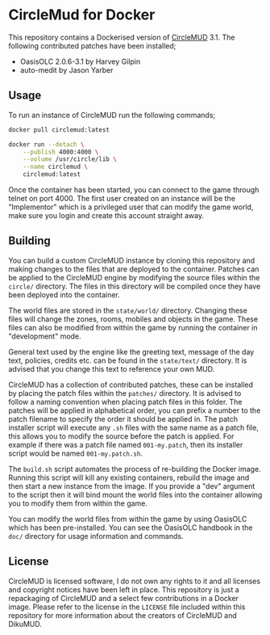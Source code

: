 # CircleMud for Docker

This repository contains a Dockerised version of [CircleMUD](https://www.circlemud.org/) 3.1. The following contributed patches have been installed;

- OasisOLC 2.0.6-3.1 by Harvey Gilpin
- auto-medit by Jason Yarber

## Usage
To run an instance of CircleMUD run the following commands;

```bash
docker pull circlemud:latest

docker run --detach \
	--publish 4000:4000 \
	--volume /usr/circle/lib \
	--name circlemud \
	circlemud:latest
```

Once the container has been started, you can connect to the game through telnet on port 4000. The first user created on an instance will be the "Implementor" which is a privileged user that can modify the game world, make sure you login and create this account straight away.

## Building

You can build a custom CircleMUD instance by cloning this repository and making changes to the files that are deployed to the container. Patches can be applied to the CircleMUD engine by modifying the source files within the `circle/` directory. The files in this directory will be compiled once they have been deployed into the container.

The world files are stored in the `state/world/` directory. Changing these files will change the zones, rooms, mobiles and objects in the game. These files can also be modified from within the game by running the container in "development" mode.

General text used by the engine like the greeting text, message of the day text, policies, credits etc. can be found in the `state/text/` directory. It is advised that you change this text to reference your own MUD.

CircleMUD has a collection of contributed patches, these can be installed by placing the patch files within the `patches/` directory. It is advised to follow a naming convention when placing patch files in this folder. The patches will be applied in alphabetical order, you can prefix a number to the patch filename to specify the order it should be applied in. The patch installer script will execute any `.sh` files with the same name as a patch file, this allows you to modify the source before the patch is applied. For example if there was a patch file named `001-my.patch`, then its installer script would be named `001-my.patch.sh`.

The `build.sh` script automates the process of re-building the Docker image. Running this script will kill any existing containers, rebuild the image and then start a new instance from the image. If you provide a "dev" argument to the script then it will bind mount the world files into the container allowing you to modify them from within the game.

You can modify the world files from within the game by using OasisOLC which has been pre-installed. You can see the OasisOLC handbook in the `doc/` directory for usage information and commands.

## License

CircleMUD is licensed software, I do not own any rights to it and all licenses and copyright notices have been left in place. This repository is just a repackaging of CircleMUD and a select few contributions in a Docker image. Please refer to the license in the `LICENSE` file included within this repository for more information about the creators of CircleMUD and DikuMUD.
